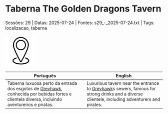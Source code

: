 
# Taberna The Golden Dragons Tavern

Sessões: 29 | Datas: 2025-07-24 | Fontes: s29_-_2025-07-24.txt | Tags: localizacao, taberna

![The Golden Dragons Tavern](../../../assets/location/location_blank.png)

| Português | English |
|-----------|---------|
| Taberna luxuosa perto da entrada dos esgotos de [Greyhawk](cidade_de_greyhawk.md), conhecida por bebidas fortes e clientela diversa, incluindo aventureiros e piratas. | Luxurious tavern near the entrance to [Greyhawk](cidade_de_greyhawk.md)s sewers, famous for strong drinks and a diverse clientele, including adventurers and pirates. |

